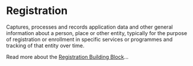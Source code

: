 # Registration

Captures, processes and records application data and other general information about a person, place or other entity, typically for the purpose of registration or enrollment in specific services or programmes and tracking of that entity over time.

Read more about the [Registration Building Block](https://govstack.gitbook.io/bb-registration)...
